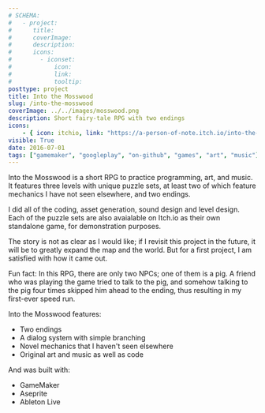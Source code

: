 ```yaml
---
# SCHEMA:
#   - project:
#      title:
#      coverImage:
#      description:
#      icons:
#        - iconset:
#            icon:
#            link:
#            tooltip:
posttype: project
title: Into the Mosswood
slug: /into-the-mosswood
coverImage: ../../images/mosswood.png
description: Short fairy-tale RPG with two endings
icons:
    - { icon: itchio, link: "https://a-person-of-note.itch.io/into-the-mosswood", tooltip: "Available on Itch.io" }
visible: True
date: 2016-07-01
tags: ["gamemaker", "googleplay", "on-github", "games", "art", "music"]
---
```


Into the Mosswood is a short RPG to practice programming, art, and music. It features three levels with unique puzzle sets, at least two of which feature mechanics I have not seen elsewhere, and two endings.

I did all of the coding, asset generation, sound design and level design. Each of the puzzle sets are also avaialable on Itch.io as their own standalone game, for demonstration purposes.

The story is not as clear as I would like; if I revisit this project in the future, it will be to greatly expand the map and the world. But for a first project, I am satisfied with how it came out.

Fun fact: In this RPG, there are only two NPCs; one of them is a pig. A friend who was playing the game tried to talk to the pig, and somehow talking to the pig four times skipped him ahead to the ending, thus resulting in my first-ever speed run.

Into the Mosswood features:

- Two endings
- A dialog system with simple branching
- Novel mechanics that I haven't seen elsewhere
- Original art and music as well as code


And was built with:

* GameMaker
* Aseprite
* Ableton Live